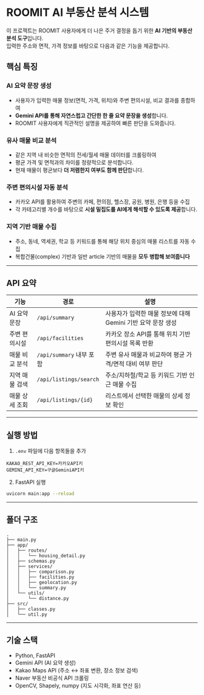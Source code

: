 # ROOMIT AI 부동산 분석 시스템

이 프로젝트는 ROOMIT 사용자에게 더 나은 주거 결정을 돕기 위한 **AI 기반의 부동산 분석 도구**입니다.  
입력한 주소와 면적, 가격 정보를 바탕으로 다음과 같은 기능을 제공합니다.

## 핵심 특징

### AI 요약 문장 생성

- 사용자가 입력한 매물 정보(면적, 가격, 위치)와 주변 편의시설, 비교 결과를 종합하여
- **Gemini API를 통해 자연스럽고 간단한 한 줄 요약 문장을 생성**합니다.
- ROOMIT 사용자에게 직관적인 설명을 제공하여 빠른 판단을 도와줍니다.

### 유사 매물 비교 분석

- 같은 지역 내 비슷한 면적의 전세/월세 매물 데이터를 크롤링하여
- 평균 가격 및 면적과의 차이를 정량적으로 분석합니다.
- 현재 매물이 평균보다 **더 저렴한지 여부도 함께 판단**합니다.

### 주변 편의시설 자동 분석

- 카카오 API를 활용하여 주변의 카페, 편의점, 헬스장, 공원, 병원, 은행 등을 수집
- 각 카테고리별 개수를 바탕으로 **시설 밀집도를 AI에게 해석할 수 있도록 제공**합니다.

### 지역 기반 매물 수집

- 주소, 동네, 역세권, 학교 등 키워드를 통해 해당 위치 중심의 매물 리스트를 자동 수집
- 복합건물(complex) 기반과 일반 article 기반의 매물을 **모두 병합해 보여줍니다**

---

## API 요약

| 기능 | 경로 | 설명 |
|------|------|------|
| AI 요약 문장 | `/api/summary` | 사용자가 입력한 매물 정보에 대해 Gemini 기반 요약 문장 생성 |
| 주변 편의시설 | `/api/facilities` | 카카오 장소 API를 통해 위치 기반 편의시설 목록 반환 |
| 매물 비교 분석 | `/api/summary` 내부 포함 | 주변 유사 매물과 비교하여 평균 가격/면적 대비 여부 판단 |
| 지역 매물 검색 | `/api/listings/search` | 주소/지하철/학교 등 키워드 기반 인근 매물 수집 |
| 매물 상세 조회 | `/api/listings/{id}` | 리스트에서 선택한 매물의 상세 정보 확인 |

---

## 실행 방법

1. `.env` 파일에 다음 항목들을 추가

```
KAKAO_REST_API_KEY=카카오API키
GEMINI_API_KEY=구글GeminiAPI키
```

2. FastAPI 실행

```bash
uvicorn main:app --reload
```

---

## 폴더 구조

```
.
├── main.py
├── app/
│   ├── routes/
│   │   └── housing_detail.py
│   ├── schemas.py
│   ├── services/
│   │   ├── comparison.py
│   │   ├── facilities.py
│   │   ├── geolocation.py
│   │   └── summary.py
│   └── utils/
│       └── distance.py
├── src/
│   ├── classes.py
│   └── util.py
```

---

## 기술 스택

- Python, FastAPI
- Gemini API (AI 요약 생성)
- Kakao Maps API (주소 ↔ 좌표 변환, 장소 정보 검색)
- Naver 부동산 비공식 API 크롤링
- OpenCV, Shapely, numpy (지도 시각화, 좌표 연산 등)